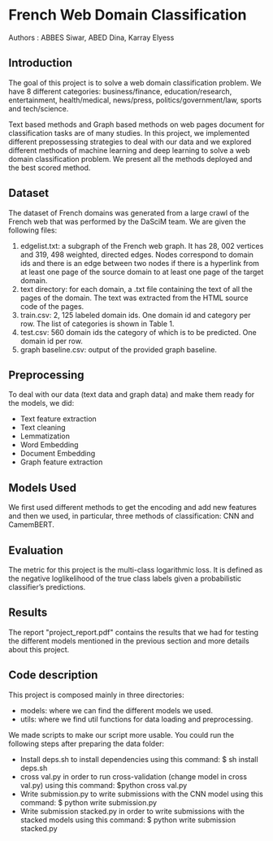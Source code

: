 # French Web Domain Classification
Authors : ABBES Siwar, ABED Dina, Karray Elyess

## Introduction
The goal of this project is to solve a web domain classification problem. We have 8 different categories: business/finance, education/research, entertainment,
health/medical, news/press, politics/government/law, sports
and tech/science.

Text based methods and Graph based methods on
web pages document for classification tasks are of many studies.
In this project, we implemented different prepossessing strategies to deal with our data and we explored different methods of machine learning and deep learning to solve a web domain classification problem. We present all the methods deployed and the best scored method.

## Dataset
The dataset of French domains was generated from a large crawl of the French web that was performed
by the DaSciM team. We are given the following files:
1. edgelist.txt: a subgraph of the French web graph. It has 28, 002 vertices and 319, 498 weighted,
directed edges. Nodes correspond to domain ids and there is an edge between two nodes if there
is a hyperlink from at least one page of the source domain to at least one page of the target domain.
2. text directory: for each domain, a .txt file containing the text of all the pages of the domain. The
text was extracted from the HTML source code of the pages.
3. train.csv: 2, 125 labeled domain ids. One domain id and category per row. The list of categories is
shown in Table 1.
4. test.csv: 560 domain ids the category of which is to be predicted. One domain id per row.
5. graph baseline.csv: output of the provided graph baseline. 


## Preprocessing
To deal with our data (text data and graph data) and make them ready for the models, we did:
  - Text feature extraction
  - Text cleaning
  - Lemmatization
  - Word Embedding
  - Document Embedding
  - Graph feature extraction


## Models Used
We first used different methods to get the encoding and add new features and then we used, in particular, three methods of classification: CNN and CamemBERT.

## Evaluation
The metric for this project is the multi-class logarithmic loss. It is defined as the negative loglikelihood of the true class labels given a probabilistic classifier’s predictions.

## Results

The report "project_report.pdf" contains the results that we had for testing the different models mentioned in the previous section and more details about this project.

##  Code description
This project is composed mainly in three directories:
  - models: where we can find the different models we used.
  - utils: where we find util functions for data loading and preprocessing.

We made scripts to make our script more usable. You could run the following steps after preparing the data folder:
  - Install deps.sh to install dependencies using this command: $ sh install deps.sh
  - cross val.py in order to run cross-validation (change model in cross val.py) using this command: $python cross val.py
  - Write submission.py to write submissions with the CNN model using this command: $ python write submission.py
  - Write submission stacked.py in order to write submissions with the stacked models using this command: $ python write submission stacked.py
